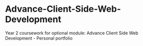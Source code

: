 # Advance-Client-Side-Web-Development
Year 2 coursework for optional module: Advance Client Side Web Development - Personal portfolio
